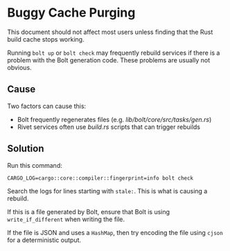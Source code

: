 # Buggy Cache Purging

This document should not affect most users unless finding that the Rust build cache stops working.

Running `bolt up` or `bolt check` may frequently rebuild services if there is a problem with the Bolt generation code. These problems are usually not obvious.

## Cause

Two factors can cause this:

-   Bolt frequently regenerates files (e.g. _lib/bolt/core/src/tasks/gen.rs_)
-   Rivet services often use _build.rs_ scripts that can trigger rebuilds

## Solution

Run this command:

```
CARGO_LOG=cargo::core::compiler::fingerprint=info bolt check
```

Search the logs for lines starting with `stale:`. This is what is causing a rebuild.

If this is a file generated by Bolt, ensure that Bolt is using `write_if_different` when writing the file.

If the file is JSON and uses a `HashMap`, then try encoding the file using `cjson` for a deterministic output.
